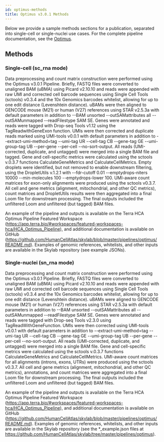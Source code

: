 ```yaml
---
id: optimus-methods
title: Optimus v3.0.1 Methods
---
```


Below we provide a sample methods sections for a publication, separated into single-cell or single-nuclei use cases. For the complete pipeline documentation, see the [Optimus](README.md).

## Methods

### Single-cell (sc_rna mode)
Data preprocessing and count matrix construction were performed using the Optimus v3.0.1 Pipeline. Briefly, FASTQ files were converted to unaligned BAM (uBMA) using Picard v2.10.10 and reads were appended with raw UMI and corrected cell barcode sequences using Single Cell Tools (sctools) v0.3.4 and the 10x Genomics barcodes whitelist, allowing for up to one edit distance (Levenshtein distance). uBAMs were then aligned to GENCODE mouse (M21) or human (V27) references using STAR v2.5.3a with default parameters in addition to --BAM unsorted --outSAMattributes all --outSAMunmapped --readFilestype SAM SE. Genes were annotated and reads were tagged with Drop-seq Tools v1.12 using the TagReadwithGeneExon function. UMIs were then corrected and duplicate reads marked using UMI-tools v0.0.1 with default parameters in addition to --extract-umi-method=tag --umi-tag UR --cell-tag CB --gene-tag GE --umi-group-tag UB --per-gene --per-cell --no-sort-output. All reads (UMI-corrected, duplicate, and untagged) were merged into a single BAM file and tagged. Gene and cell-specific metrics were calculated using the sctools v.0.3.7 functions CalculateGeneMetrics and CalculateCellMetrics. Empty droplets were identified, but not removed to enable downstream filtering, using the DropletUtils v.1.2.1 with --fdr-cutoff 0.01 --emptydrops-niters 10000 --min-molecules 100 --emptydrops-lower 100. UMI-aware count matrices for exon-only alignments were produced using the sctools v0.3.7. All cell and gene metrics (alignment, mitochondrial, and other QC metrics), count matrices and DropletUtils results were then aggregated into a final Loom file for downstream processing. The final outputs included the unfiltered Loom and unfiltered (but tagged) BAM files.

An example of the pipeline and outputs is available on the Terra HCA Optimus Pipeline Featured Workspace (https://app.terra.bio/#workspaces/featured-workspaces-hca/HCA_Optimus_Pipeline), and additional documentation is available on GitHub (https://github.com/HumanCellAtlas/skylab/blob/master/pipelines/optimus/README.md). Examples of genomic references, whitelists, and other inputs are available in the Skylab repository (see example JSONs).

### Single-nuclei (sn_rna mode)
Data preprocessing and count matrix construction were performed using the Optimus v3.0.1 Pipeline. Briefly, FASTQ files were converted to unaligned BAM (uBMA) using Picard v2.10.10 and reads were appended with raw UMI and corrected cell barcode sequences using Single Cell Tools (sctools) v0.3.4 and the 10x Genomics barcodes whitelist, allowing for up to one edit distance (Levenshtein distance). uBAMs were aligned to GENCODE mouse (M21) or human (V27) references using STAR v2.5.3a with default parameters in addition to --BAM unsorted --outSAMattributes all --outSAMunmapped --readFilestype SAM SE. Genes were annotated and reads were tagged with Drop-seq Tools v2.3.0 using TagReadWithGeneFunction. UMIs were then corrected using UMI-tools v0.0.1 with default parameters in addition to --extract-umi-method=tag --umi-tag UR --cell-tag CB --gene-tag GE --umi-group-tag UB --per-gene --per-cell --no-sort-output. All reads (UMI-corrected, duplicate, and untagged) were merged into a single BAM file. Gene and cell-specific metrics were calculated using the sctools v.0.3.7 functions CalculateGeneMetrics and CalculateCellMetrics. UMI-aware count matrices for all alignments (introns, exons, UTRs) were produced using the sctools v0.3.7. All cell and gene metrics (alignment, mitochondrial, and other QC metrics), annotations, and count matrices were aggregated into a final Loom file for downstream processing. The final outputs included the unfiltered Loom and unfiltered (but tagged) BAM files.

An example of the pipeline and outputs is available on the Terra HCA Optimus Pipeline Featured Workspace (https://app.terra.bio/#workspaces/featured-workspaces-hca/HCA_Optimus_Pipeline), and additional documentation is available on GitHub (https://github.com/HumanCellAtlas/skylab/blob/master/pipelines/optimus/README.md). Examples of genomic references, whitelists, and other inputs are available in the Skylab repository (see the *_example.json files at https://github.com/HumanCellAtlas/skylab/tree/master/pipelines/optimus).
